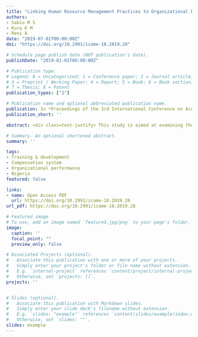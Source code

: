 ```yaml
---
title: "Linking Human Resource Management Practices to Organizational Performance in Nigeria Education Sector"
authors:
- Sabiu M S
- Kura K M
- Reni A
date: "2019-07-01T00:00:00Z"
doi: "https://doi.org/10.2991/icame-18.2019.28"

# Schedule page publish date (NOT publication's date).
publishDate: "2019-01-01T00:00:00Z"

# Publication type.
# Legend: 0 = Uncategorized; 1 = Conference paper; 2 = Journal article;
# 3 = Preprint / Working Paper; 4 = Report; 5 = Book; 6 = Book section;
# 7 = Thesis; 8 = Patent
publication_types: ["1"]

# Publication name and optional abbreviated publication name.
publication: In *Proceedings of the 3rd International Conference on Accounting, Management and Economics, 92 (ICAME 2018)*, (247-257). y Atlantis Press.
publication_short: ''

abstract: <div class=text-justify> This study is aimed at examining the relationship between human resource management practices and organizational performance. Training and development and compensation practices were mainly incorporated in our research model. A sample of 181 Education Ministry, boards, parastatals and agencies in seven states of North-Western Nigeria was drawn using stratified proportionate sampling technique. We employed partial least squares path modeling to test our hypothesized model. As expected, we found that training and development had a significant and positive relationship with organizational performance. In the same vein, compensation system was found to be significantly related to organizational performance. Consequently, policy makers, managers and administrators in educational sector are encouraged to provide adequate training to its employees as well as appropriate compensation system need to be able to put in place to promote high employee performance and in return achieve organizational performance. </div>

# Summary. An optional shortened abstract.
summary: ''

tags:
- Training & development
- Compensation system
- Organizational performance
- Nigeria
featured: false

links:
- name: Open Access PDF
  url: https://doi.org/10.2991/icame-18.2019.28
url_pdf: https://doi.org/10.2991/icame-18.2019.28

# Featured image
# To use, add an image named `featured.jpg/png` to your page's folder. 
image:
  caption: ''
  focal_point: ""
  preview_only: false

# Associated Projects (optional).
#   Associate this publication with one or more of your projects.
#   Simply enter your project's folder or file name without extension.
#   E.g. `internal-project` references `content/project/internal-project/index.md`.
#   Otherwise, set `projects: []`.
projects: ''


# Slides (optional).
#   Associate this publication with Markdown slides.
#   Simply enter your slide deck's filename without extension.
#   E.g. `slides: "example"` references `content/slides/example/index.md`.
#   Otherwise, set `slides: ""`.
slides: example
---
```



